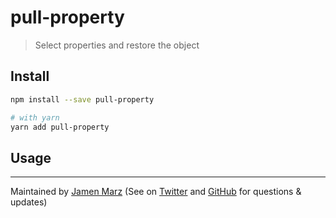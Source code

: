 
# pull-property

> Select properties and restore the object

<!-- TODO: Add screenshot/example/in-depth explanation/etc. -->

## Install

```sh
npm install --save pull-property

# with yarn
yarn add pull-property
```

## Usage

<!-- TOOD: Add API documentation -->

---

Maintained by [Jamen Marz](https://git.io/jamen) (See on [Twitter](https://twitter.com/jamenmarz) and [GitHub](https://github.com/jamen) for questions & updates)

